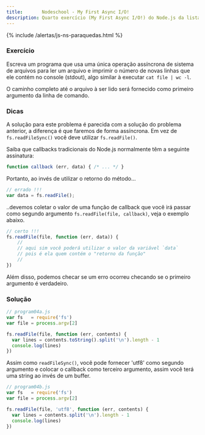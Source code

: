 ```yaml
---
title:       Nodeschool - My First Async I/O!
description: Quarto exercício (My First Async I/O!) do Node.js da lista learnyounode da Nodeschool
---
```


{% include /alertas/js-ns-paraquedas.html %}


### Exercício

Escreva um programa que usa uma única operação assíncrona de sistema de arquivos para ler um arquivo e imprimir o número 
de novas linhas que ele contém no console (stdout), algo similar à executar `cat file | wc -l`.

O caminho completo até o arquivo à ser lido será fornecido como primeiro argumento da linha de comando.



### Dicas

A solução para este problema é parecida com a solução do problema anterior, a diferença  é que faremos de forma assíncrona.
Em vez de `fs.readFileSync()` você deve utilizar `fs.readFile()`.

Saiba que callbacks tradicionais do Node.js normalmente têm a seguinte assinatura:

```javascript
function callback (err, data) { /* ... */ }
```

Portanto, ao invés de utilizar o retorno do método...

```javascript
// errado !!!
var data = fs.readFile();
```

..devemos coletar o valor de uma função de callback que você irá passar como segundo argumento `fs.readFile(file, callback)`,
veja o exemplo abaixo.

```javascript
// certo !!!
fs.readFile(file, function (err, data)) {
    //
    // aqui sim você poderá utilizar o valor da variável `data`
    // pois é ela quem contém o "retorno da função"
    //
})
```

Além disso, podemos checar se um erro ocorreu checando se o primeiro argumento é verdadeiro.


### Solução

```javascript
// program04a.js
var fs   = require('fs')
var file = process.argv[2]

fs.readFile(file, function (err, contents) {
  var lines = contents.toString().split('\n').length - 1
  console.log(lines)
})
```

Assim como `readFileSync()`, você pode fornecer 'utf8' como segundo argumento e colocar o callback como terceiro 
argumento, assim você terá uma string ao invés de um buffer.


```javascript
// program04b.js
var fs   = require('fs')
var file = process.argv[2]

fs.readFile(file, 'utf8', function (err, contents) {
  var lines = contents.split('\n').length - 1
  console.log(lines)
})
```
